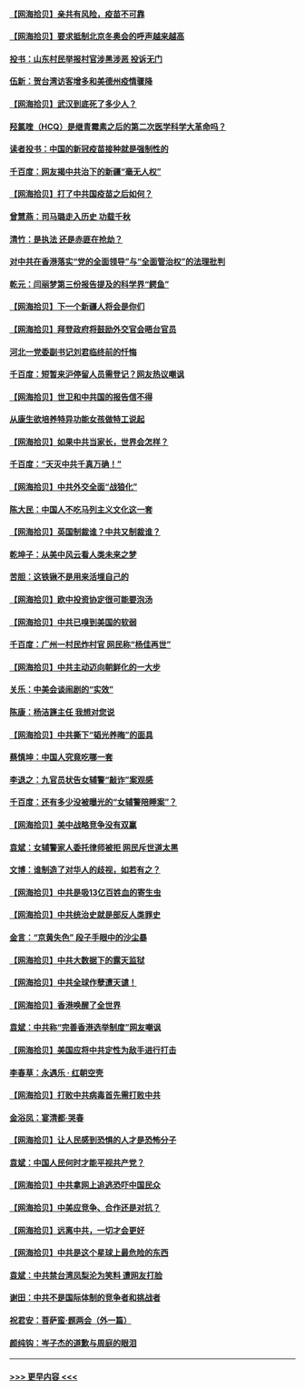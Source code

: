 #### [【网海拾贝】亲共有风险，疫苗不可靠](../pages/nsc993/n12872224.md?t=04111902) 
#### [【网海拾贝】要求抵制北京冬奥会的呼声越来越高](../pages/nsc993/n12868962.md?t=04111902) 
#### [投书：山东村民举报村官涉黑涉恶 投诉无门](../pages/nsc993/n12869726.md?t=04111902) 
#### [伍新：贺台湾访客增多和美德州疫情骤降](../pages/nsc993/n12865651.md?t=04111902) 
#### [【网海拾贝】武汉到底死了多少人？](../pages/nsc993/n12863707.md?t=04111902) 
#### [羟氯喹（HCQ）是继青霉素之后的第二次医学科学大革命吗？](../pages/nsc993/n12638564.md?t=04111902) 
#### [读者投书：中国的新冠疫苗接种就是强制性的](../pages/nsc993/n12859932.md?t=04111902) 
#### [千百度：网友揭中共治下的新疆“毫无人权”](../pages/nsc993/n12858385.md?t=04111902) 
#### [【网海拾贝】打了中共国疫苗之后如何？](../pages/nsc993/n12857866.md?t=04111902) 
#### [曾慧燕：司马璐走入历史 功载千秋](../pages/nsc993/n12856996.md?t=04111902) 
#### [清竹：是执法 还是赤匪在抢劫？](../pages/nsc993/n12856952.md?t=04111902) 
#### [对中共在香港落实“党的全面领导”与“全面管治权”的法理批判](../pages/nsc993/n12856929.md?t=04111902) 
#### [乾元：闫丽梦第三份报告提及的科学界“鳄鱼”](../pages/nsc993/n12855985.md?t=04111902) 
#### [【网海拾贝】下一个新疆人将会是你们](../pages/nsc993/n12855864.md?t=04111902) 
#### [【网海拾贝】拜登政府将鼓励外交官会晤台官员](../pages/nsc993/n12853615.md?t=04111902) 
#### [河北一党委副书记刘君临终前的忏悔](../pages/nsc993/n12849420.md?t=04111902) 
#### [千百度：短暂来沪停留人员需登记？网友热议嘲讽](../pages/nsc993/n12853497.md?t=04111902) 
#### [【网海拾贝】世卫和中共国的报告信不得](../pages/nsc993/n12850902.md?t=04111902) 
#### [从康生欲培养特异功能女孩做特工说起](../pages/nsc993/n12849289.md?t=04111902) 
#### [【网海拾贝】如果中共当家长，世界会怎样？](../pages/nsc993/n12848436.md?t=04111902) 
#### [千百度：“天灭中共千真万确！”](../pages/nsc993/n12845659.md?t=04111902) 
#### [【网海拾贝】中共外交全面“战狼化”](../pages/nsc993/n12845607.md?t=04111902) 
#### [陈大民：中国人不吃马列主义文化这一套](../pages/nsc993/n12842496.md?t=04111902) 
#### [【网海拾贝】英国制裁谁？中共又制裁谁？](../pages/nsc993/n12840909.md?t=04111902) 
#### [乾坤子：从美中风云看人类未来之梦](../pages/nsc993/n12840590.md?t=04111902) 
#### [苦胆：这铁锹不是用来活埋自己的](../pages/nsc993/n12839512.md?t=04111902) 
#### [【网海拾贝】欧中投资协定很可能要泡汤](../pages/nsc993/n12835122.md?t=04111902) 
#### [【网海拾贝】中共已嗅到美国的软弱](../pages/nsc993/n12832411.md?t=04111902) 
#### [千百度：广州一村民炸村官 网民称“杨佳再世”](../pages/nsc993/n12832380.md?t=04111902) 
#### [【网海拾贝】中共主动迈向朝鲜化的一大步](../pages/nsc993/n12829887.md?t=04111902) 
#### [关乐：中美会谈闹剧的“实效”](../pages/nsc993/n12826698.md?t=04111902) 
#### [陈康：杨洁篪主任  我想对您说](../pages/nsc993/n12826609.md?t=04111902) 
#### [【网海拾贝】中共撕下“韬光养晦”的面具](../pages/nsc993/n12826459.md?t=04111902) 
#### [蔡慎坤：中国人究竟吃哪一套](../pages/nsc993/n12826010.md?t=04111902) 
#### [李退之：九官员状告女辅警“敲诈”案观感](../pages/nsc993/n12823984.md?t=04111902) 
#### [千百度：还有多少没被曝光的“女辅警陪睡案”？](../pages/nsc993/n12822136.md?t=04111902) 
#### [【网海拾贝】美中战略竞争没有双赢](../pages/nsc993/n12822105.md?t=04111902) 
#### [袁斌：女辅警家人委托律师被拒 网民斥世道太黑](../pages/nsc993/n12822004.md?t=04111902) 
#### [文博：谁制造了对华人的歧视，如若有之？](../pages/nsc993/n12821635.md?t=04111902) 
#### [【网海拾贝】中共是吸13亿百姓血的寄生虫](../pages/nsc993/n12819191.md?t=04111902) 
#### [【网海拾贝】中共统治史就是部反人类罪史](../pages/nsc993/n12816738.md?t=04111902) 
#### [金言：“京黄失色” 段子手眼中的沙尘暴](../pages/nsc993/n12815700.md?t=04111902) 
#### [【网海拾贝】中共大数据下的露天监狱](../pages/nsc993/n12811075.md?t=04111902) 
#### [【网海拾贝】中共全球作孽遭天谴！](../pages/nsc993/n12810258.md?t=04111902) 
#### [【网海拾贝】香港唤醒了全世界](../pages/nsc993/n12809100.md?t=04111902) 
#### [袁斌：中共称“完善香港选举制度”网友嘲讽](../pages/nsc993/n12808994.md?t=04111902) 
#### [【网海拾贝】美国应将中共定性为敌手进行打击](../pages/nsc993/n12806870.md?t=04111902) 
#### [李春草：永遇乐 · 红朝空壳](../pages/nsc993/n12805365.md?t=04111902) 
#### [【网海拾贝】打败中共病毒首先需打败中共](../pages/nsc993/n12803930.md?t=04111902) 
#### [金浴凤：宴清都‧哭春](../pages/nsc993/n12801601.md?t=04111902) 
#### [【网海拾贝】让人民感到恐惧的人才是恐怖分子](../pages/nsc993/n12799347.md?t=04111902) 
#### [袁斌：中国人民何时才能平视共产党？](../pages/nsc993/n12799306.md?t=04111902) 
#### [【网海拾贝】中共拿网上追逃恐吓中国民众](../pages/nsc993/n12796905.md?t=04111902) 
#### [【网海拾贝】中美应竞争、合作还是对抗？](../pages/nsc993/n12794675.md?t=04111902) 
#### [【网海拾贝】远离中共，一切才会更好](../pages/nsc993/n12793572.md?t=04111902) 
#### [【网海拾贝】中共是这个星球上最危险的东西](../pages/nsc993/n12791400.md?t=04111902) 
#### [袁斌：中共禁台湾凤梨沦为笑料 遭网友打脸](../pages/nsc993/n12791335.md?t=04111902) 
#### [谢田：中共不是国际体制的竞争者和挑战者](../pages/nsc993/n12791212.md?t=04111902) 
#### [祝君安：菩萨蛮·题两会（外一篇）](../pages/nsc993/n12786801.md?t=04111902) 
#### [颜纯钩：岑子杰的道歉与周庭的眼泪](../pages/nsc993/n12786775.md?t=04111902) 

----
#### [ >>> 更早内容 <<< ](../indexes/nsc993-earlier.md)
